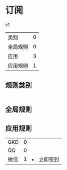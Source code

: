 # 订阅

v1

|||
| - |:-:|
|类别|0|
|全局规则|0|
|应用|3|
|应用规则|1|

## 规则类别

|||
| - |:-:|


## 全局规则



## 应用规则

||||
| - |:-:|-|
|GKD|0||
|QQ|0||
|微信|1|<li>立即签到|
